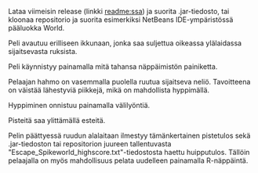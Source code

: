 Lataa viimeisin release (linkki [readme:ssa](https://github.com/magael/otm-harjoitustyo/blob/master/README.md)) ja suorita .jar-tiedosto, tai kloonaa repositorio ja suorita esimerkiksi NetBeans IDE-ympäristössä pääluokka World.

Peli avautuu erilliseen ikkunaan, jonka saa suljettua oikeassa ylälaidassa sijaitsevasta ruksista.

Peli käynnistyy painamalla mitä tahansa näppäimistön painiketta.

Pelaajan hahmo on vasemmalla puolella ruutua sijaitseva neliö. Tavoitteena on väistää lähestyviä piikkejä, mikä on mahdollista hyppimällä.

Hyppiminen onnistuu painamalla välilyöntiä.

Pisteitä saa ylittämällä esteitä.

Pelin päättyessä ruudun alalaitaan ilmestyy tämänkertainen pistetulos sekä .jar-tiedoston tai repositorion juureen tallentuvasta "Escape_Spikeworld_highscore.txt"-tiedostosta haettu huipputulos. Tällöin pelaajalla on myös mahdollisuus pelata uudelleen painamalla R-näppäintä.
